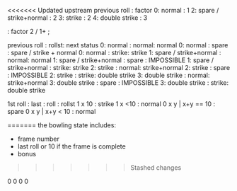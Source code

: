 
<<<<<<< Updated upstream
previous roll            : factor
0: normal                : 1
2: spare / strike+normal : 2
3: strike                : 2
4: double strike         : 3

: factor 2 / 1+ ;


previous roll            : rollst: next status
0: normal                : normal: normal
0: normal                : spare : spare / strike + normal 
0: normal                : strike: strike
1: spare / strike+normal : normal: normal
1: spare / strike+normal : spare : IMPOSSIBLE
1: spare / strike+normal : strike: strike
2: strike                : normal: strike+normal
2: strike                : spare : IMPOSSIBLE
2: strike                : strike: double strike
3: double strike         : normal: strike+normal
3: double strike         : spare : IMPOSSIBLE
3: double strike         : strike: double strike

1st roll : last : roll : rollst
  1         x      10  : strike
  1         x     <10  : normal
  0         x      y   | x+y == 10 : spare
  0         x      y   | x+y < 10  : normal


    



=======
the bowling state includes:
- frame number
- last roll or 10 if the frame is complete
- bonus 

>>>>>>> Stashed changes

0 0 0 0

 
